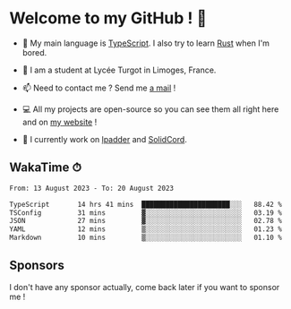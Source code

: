 # Welcome to my GitHub ! 🌃

- 🔭 My main language is [TypeScript](https://www.typescriptlang.org/). I also try to learn [Rust](https://www.rust-lang.org/) when I'm bored. 

- 🌱 I am a student at Lycée Turgot in Limoges, France.

- 📫 Need to contact me ? Send me <a href="mailto:mikkel@milescode.dev">a mail</a> !

- 💻 All my projects are open-source so you can see them all right here and on <a href="https://www.vexcited.ml">my website</a> !

- 👀 I currently work on [lpadder](https://github.com/Vexcited/lpadder) and [SolidCord](https://github.com/Vexcited/SolidCord).

## WakaTime ⏱

<!--START_SECTION:waka-->

```txt
From: 13 August 2023 - To: 20 August 2023

TypeScript       14 hrs 41 mins  ██████████████████████░░░   88.42 %
TSConfig         31 mins         ▓░░░░░░░░░░░░░░░░░░░░░░░░   03.19 %
JSON             27 mins         ▓░░░░░░░░░░░░░░░░░░░░░░░░   02.78 %
YAML             12 mins         ▒░░░░░░░░░░░░░░░░░░░░░░░░   01.23 %
Markdown         10 mins         ▒░░░░░░░░░░░░░░░░░░░░░░░░   01.10 %
```

<!--END_SECTION:waka-->

## Sponsors

I don't have any sponsor actually, come back later if you want to sponsor me !
